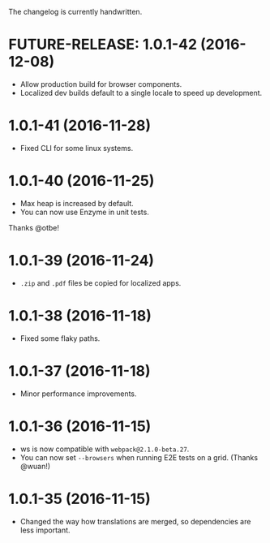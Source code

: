 The changelog is currently handwritten.

# FUTURE-RELEASE: 1.0.1-42 (2016-12-08)

- Allow production build for browser components.
- Localized dev builds default to a single locale to speed up development.

# 1.0.1-41 (2016-11-28)

- Fixed CLI for some linux systems.

# 1.0.1-40 (2016-11-25)

- Max heap is increased by default.
- You can now use Enzyme in unit tests.

Thanks @otbe!

# 1.0.1-39 (2016-11-24)

- `.zip` and `.pdf` files be copied for localized apps.

# 1.0.1-38 (2016-11-18)

- Fixed some flaky paths.

# 1.0.1-37 (2016-11-18)

- Minor performance improvements.

# 1.0.1-36 (2016-11-15)

- ws is now compatible with `webpack@2.1.0-beta.27`.
- You can now set `--browsers` when running E2E tests on a grid. (Thanks @wuan!)

# 1.0.1-35 (2016-11-15)

- Changed the way how translations are merged, so dependencies are less important.
